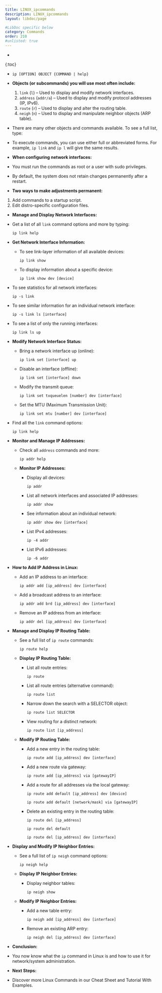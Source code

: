```yaml
---
title: LINUX_ipcommands
description: LINUX_ipcommands
layout: libdoc/page

#LibDoc specific below
category: Commands
order: 210
#unlisted: true
---
```

* 
{:toc}

- `ip [OPTION] OBJECT {COMMAND | help}`

- **Objects (or subcommands) you will use most often include:**
  1. `link` (`l`) – Used to display and modify network interfaces.
  2. `address` (`addr/a`) – Used to display and modify protocol addresses (IP, IPv6).
  3. `route` (`r`) – Used to display and alter the routing table.
  4. `neigh` (`n`) – Used to display and manipulate neighbor objects (ARP table).

- There are many other objects and commands available. To see a full list, type:



- To execute commands, you can use either full or abbreviated forms. For example, `ip link` and `ip l` will give the same results.

- **When configuring network interfaces:** 
- You must run the commands as root or a user with sudo privileges.
- By default, the system does not retain changes permanently after a restart.

- **Two ways to make adjustments permanent:**
1. Add commands to a startup script.
2. Edit distro-specific configuration files.

- **Manage and Display Network Interfaces:**
- Get a list of all `link` command options and more by typing:
  ```
  ip link help
  ```

- **Get Network Interface Information:**
  - To see link-layer information of all available devices:
    ```
    ip link show
    ```
  - To display information about a specific device:
    ```
    ip link show dev [device]
    ```

- To see statistics for all network interfaces:
  ```
  ip -s link
  ```

- To see similar information for an individual network interface:
  ```
  ip -s link ls [interface]
  ```

- To see a list of only the running interfaces:
  ```
  ip link ls up
  ```

- **Modify Network Interface Status:**
  - Bring a network interface up (online):
    ```
    ip link set [interface] up
    ```
  - Disable an interface (offline):
    ```
    ip link set [interface] down
    ```

  - Modify the transmit queue:
    ```
    ip link set txqueuelen [number] dev [interface]
    ```

  - Set the MTU (Maximum Transmission Unit):
    ```
    ip link set mtu [number] dev [interface]
    ```

- Find all the `link` command options:
  ```
  ip link help
  ```

- **Monitor and Manage IP Addresses:**
  - Check all `address` commands and more:
    ```
    ip addr help
    ```

  - **Monitor IP Addresses:**
    - Display all devices:
      ```
      ip addr
      ```

    - List all network interfaces and associated IP addresses:
      ```
      ip addr show
      ```

    - See information about an individual network:
      ```
      ip addr show dev [interface]
      ```

    - List IPv4 addresses:
      ```
      ip -4 addr
      ```

    - List IPv6 addresses:
      ```
      ip -6 addr
      ```

- **How to Add IP Address in Linux:**
  - Add an IP address to an interface:
    ```
    ip addr add [ip_address] dev [interface]
    ```

  - Add a broadcast address to an interface:
    ```
    ip addr add brd [ip_address] dev [interface]
    ```

  - Remove an IP address from an interface:
    ```
    ip addr del [ip_address] dev [interface]
    ```

- **Manage and Display IP Routing Table:**
  - See a full list of `ip route` commands:
    ```
    ip route help
    ```

  - **Display IP Routing Table:**
    - List all route entries:
      ```
      ip route 
      ```

    - List all route entries (alternative command):
      ```
      ip route list
      ```

    - Narrow down the search with a SELECTOR object:
      ```
      ip route list SELECTOR
      ```

    - View routing for a distinct network:
      ```
      ip route list [ip_address]
      ```

  - **Modify IP Routing Table:**
    - Add a new entry in the routing table:
      ```
      ip route add [ip_address] dev [interface]
      ```

    - Add a new route via gateway:
      ```
      ip route add [ip_address] via [gatewayIP]
      ```

    - Add a route for all addresses via the local gateway:
      ```
      ip route add default [ip_address] dev [device]
      ```
      ```
      ip route add default [network/mask] via [gatewayIP]
      ```

    - Delete an existing entry in the routing table:
      ```
      ip route del [ip_address]
      ```
      ```
      ip route del default
      ```
      ```
      ip route del [ip_address] dev [interface]
      ```

- **Display and Modify IP Neighbor Entries:**
  - See a full list of `ip neigh` command options:
    ```
    ip neigh help
    ```

  - **Display IP Neighbor Entries:**
    - Display neighbor tables:
      ```
      ip neigh show
      ```

  - **Modify IP Neighbor Entries:**
    - Add a new table entry:
      ```
      ip neigh add [ip_address] dev [interface]
      ```

    - Remove an existing ARP entry:
      ```
      ip neigh del [ip_address] dev [interface]
      ```

- **Conclusion:**
- You now know what the `ip` command in Linux is and how to use it for network/system administration.

- **Next Steps:**
- Discover more Linux Commands in our Cheat Sheet and Tutorial With Examples.
